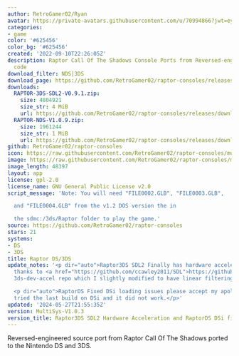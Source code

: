 ```yaml
---
author: RetroGamer02/Ryan
avatar: https://private-avatars.githubusercontent.com/u/70994866?jwt=eyJhbGciOiJIUzI1NiIsInR5cCI6IkpXVCJ9.eyJpc3MiOiJnaXRodWIuY29tIiwiYXVkIjoicmF3LmdpdGh1YnVzZXJjb250ZW50LmNvbSIsImtleSI6ImtleTEiLCJleHAiOjE3MzQ2NzYxNDAsIm5iZiI6MTczNDY3NDk0MCwicGF0aCI6Ii91LzcwOTk0ODY2In0.IDCDI5b8HpBrE9zLU35CvJjf_K53zIYCZUZNXPBwbAQ&v=4
categories:
- game
color: '#625456'
color_bg: '#625456'
created: '2022-09-10T22:26:05Z'
description: Raptor Call Of The Shadows Console Ports from Reversed-engineered source
  code
download_filter: NDS|3DS
download_page: https://github.com/RetroGamer02/raptor-consoles/releases
downloads:
  RAPTOR-3DS-SDL2-V0.9.1.zip:
    size: 4804921
    size_str: 4 MiB
    url: https://github.com/RetroGamer02/raptor-consoles/releases/download/MultiSys-V1.0.3/RAPTOR-3DS-SDL2-V0.9.1.zip
  RAPTOR-NDS-V1.0.9.zip:
    size: 1961244
    size_str: 1 MiB
    url: https://github.com/RetroGamer02/raptor-consoles/releases/download/MultiSys-V1.0.3/RAPTOR-NDS-V1.0.9.zip
github: RetroGamer02/raptor-consoles
icon: https://raw.githubusercontent.com/RetroGamer02/raptor-consoles/multi-sys/rsrc/raptor3ds.png
image: https://raw.githubusercontent.com/RetroGamer02/raptor-consoles/multi-sys/rsrc/raptor3dsbanner.png
image_length: 48397
layout: app
license: gpl-2.0
license_name: GNU General Public License v2.0
script_message: 'Note: You will need "FILE0002.GLB", "FILE0003.GLB",

  and "FILE0004.GLB" from the v1.2 DOS version the in

  the sdmc:/3ds/Raptor folder to play the game.'
source: https://github.com/RetroGamer02/raptor-consoles
stars: 21
systems:
- DS
- 3DS
title: Raptor DS/3DS
update_notes: '<p dir="auto">Raptor3DS SDL2 Finally has hardware accelerated video  special
  thanks to <a href="https://github.com/ccawley2011/SDL">https://github.com/ccawley2011/SDL</a>
  3ds-dev-accel repo which I slightly modified to have linear filtering.</p>

  <p dir="auto">RaptorDS Fixed DSi loading issues please accept my apologizes if you
  tried the last build on DSi and it did not work.</p>'
updated: '2024-05-27T21:55:35Z'
version: MultiSys-V1.0.3
version_title: Raptor3DS SDL2 Hardware Acceleration and RaptorDS DSi fixes
---
```

Reversed-engineered source port from Raptor Call Of The Shadows ported to the Nintendo DS and 3DS.